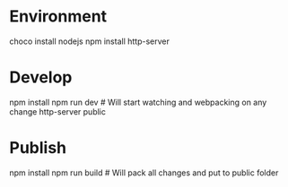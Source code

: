 # Environment

   choco install nodejs
   npm install http-server

# Develop

   npm install
   npm run dev # Will start watching and webpacking on any change
   http-server public

# Publish

   npm install
   npm run build # Will pack all changes and put to public folder
